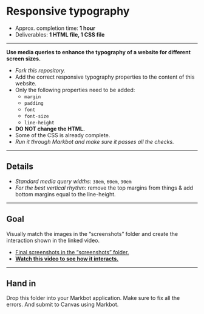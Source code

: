# Responsive typography

- Approx. completion time: **1 hour**
- Deliverables: **1 HTML file, 1 CSS file**

---

**Use media queries to enhance the typography of a website for different screen sizes.**

- *Fork this repository.*
- Add the correct responsive typography properties to the content of this website.
- Only the following properties need to be added:
  - `margin`
  - `padding`
  - `font`
  - `font-size`
  - `line-height`
- **DO NOT change the HTML.**
- Some of the CSS is already complete.
- *Run it through Markbot and make sure it passes all the checks.*

---

## Details

- *Standard media query widths:* `38em`, `60em`, `90em`
- *For the best vertical rhythm:* remove the top margins from things & add bottom margins equal to the line-height.

---

## Goal

Visually match the images in the “screenshots” folder and create the interaction shown in the linked video.

- [Final screenshots in the “screenshots” folder.](screenshots)
- [**Watch this video to see how it interacts.**](https://youtu.be/5oL8ygORRjg)

---

## Hand in

Drop this folder into your Markbot application. Make sure to fix all the errors. And submit to Canvas using Markbot.
